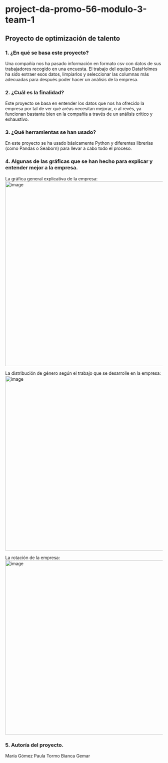 # project-da-promo-56-modulo-3-team-1

## Proyecto de optimización de talento

### 1. ¿En qué se basa este proyecto?

Una compañía nos ha pasado información en formato csv con datos de sus trabajadores recogido en una encuesta. El trabajo del equipo
DataHolmes ha sido extraer esos datos, limpiarlos y seleccionar las columnas más adecuadas para después poder hacer un análisis de       la empresa.
	 
### 2. ¿Cuál es la finalidad?

Este proyecto se basa en entender los datos que nos ha ofrecido la empresa por tal de ver qué aréas necesitan mejorar, o al revés, ya 	funcionan bastante bien en la compañía a través de un análisis crítico y exhaustivo.

### 3. ¿Qué herramientas se han usado?

En este proyecto se ha usado básicamente Python y diferentes librerías (como Pandas o Seaborn) para llevar a cabo todo el proceso.
  
### 4. Algunas de las gráficas que se han hecho para explicar y entender mejor a la empresa.

La gráfica general explicativa de la empresa:
<img width="1314" height="590" alt="image" src="https://github.com/user-attachments/assets/d8ce6f85-5ac8-4e89-8523-0f1e03633706" />
		
La distribución de género según el trabajo que se desarrolle en la empresa:
<img width="1013" height="558" alt="image" src="https://github.com/user-attachments/assets/76fa6798-5bed-40b5-931f-b0be801dcdae" />
		
La rotación de la empresa:
<img width="1189" height="557" alt="image" src="https://github.com/user-attachments/assets/cab58e09-ab95-435d-b9a9-786022d8a418" />

### 5. Autoría del proyecto.

María Gómez
Paula Tormo
Bianca Gemar
